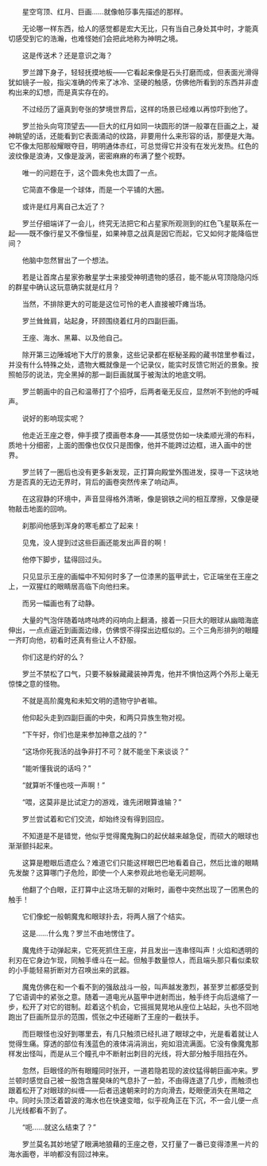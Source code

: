 　　星空穹顶、红月、巨画……就像帕莎事先描述的那样。

　　无论哪一样东西，给人的感觉都是宏大无比，只有当自己身处其中时，才能真切感受到它的浩瀚，也难怪她们会把此地称为神明之境。

　　这是传送术？还是意识之海？

　　罗兰蹲下身子，轻轻抚摸地板——它看起来像是石头打磨而成，但表面光滑得犹如镜子一般，指尖准确的传来了冰冷、坚硬的触感，仿佛他所看到的东西并非虚构出来的幻想，而是真实存在的。

　　不过经历了逼真到夸张的梦境世界后，这样的场景已经难以再惊吓到他了。

　　罗兰抬头向穹顶望去——巨大的红月如同一块圆形的饼一般罩在巨画之上，凝神眺望的话，还能看到它表面涌动的纹路，非要用什么来形容的话，那便是大海。它不像太阳那般耀眼夺目，明明通体赤红，可总觉得它并没有在发光发热。红色的波纹像是浪涛，又像是漩涡，密密麻麻的布满了整个视野。

　　唯一的问题在于，这个圆未免也太圆了一点。

　　它简直不像是一个球体，而是一个平铺的大圈。

　　或许是红月离自己太近了？

　　罗兰仔细端详了一会儿，终究无法把它和占星家所观测到的红色飞星联系在一起——既不像行星又不像恒星，如果神意之战真是因它而起，它又如何才能降临世间？

　　他脑中忽然冒出了一个想法。

　　若是让首席占星家弥散星学士来接受神明遗物的感召，能不能从穹顶隐隐闪烁的群星中确认这玩意确实就是红月？

　　当然，不排除更大的可能是这位可怜的老人直接被吓瘫当场。

　　罗兰耸耸肩，站起身，环顾围绕着红月的四副巨画。

　　王座、海水、黑幕、以及他自己。

　　除开第三边陲城地下大厅的景象，这些记录都在枢秘圣殿的藏书馆里参看过，并没有什么特殊之处，遗物大概就像是一个记录仪，能实时反馈它附近的景象。按照帕莎的说法，完全黑掉的那一副巨画就属于被淘汰的地底文明。

　　罗兰朝画中的自己和温蒂打了个招呼，后两者毫无反应，显然听不到他的呼喊声。

　　说好的影响现实呢？

　　他走近王座之卷，伸手摸了摸画卷本身——其感觉仿如一块柔顺光滑的布料，质地十分细密，上面的图像也仅仅只是图像，他并不能跨过边框，进入画中的世界。

　　罗兰转了一圈后也没有更多新发现，正打算向殿堂外围进发，探寻一下这块地方是否真的无边无界时，背后的画卷突然传来了响动声。

　　在这寂静的环境中，声音显得格外清晰，像是钢铁之间的相互摩擦，又像是硬物敲击地面的回响。

　　刹那间他感到浑身的寒毛都立了起来！

　　见鬼，没人提到过这些巨画还能发出声音的啊！

　　他停下脚步，猛得回过头。

　　只见显示王座的画幅中不知何时多了一位漆黑的盔甲武士，它正端坐在王座之上，一双猩红的眼睛居高临下向他扫来。

　　而另一幅画也有了动静。

　　大量的气泡伴随着咕咚咕咚的闷响向上翻涌，接着一只巨大的眼球从幽暗海底伸出，一点点逼近到画面边缘，仿佛恨不得探出边框似的。三个三角形排列的眼瞳一齐盯向他，初看时还真有些让人不舒服。

　　你们这是约好的么？

　　罗兰不禁松了口气，只要不躲躲藏藏装神弄鬼，他并不惧怕这两个外形上毫无惊悚之意的怪物。

　　不就是高阶魔鬼和未知文明的遗物守护者嘛。

　　他仰起头走到四副巨画的中央，和两只异族生物对视。

　　“下午好，你们也是来参加神意之战的？”

　　“这场你死我活的战争非打不可？就不能坐下来谈谈？”

　　“能听懂我说的话吗？”

　　“就算听不懂也吱一声啊！”

　　“喂，这莫非是比试定力的游戏，谁先闭眼算谁输？”

　　罗兰尝试着和它们交流，却始终没有得到回应。

　　不知道是不是错觉，他似乎觉得魔鬼胸口的起伏越来越急促，而硕大的眼球也渐渐颤抖起来。

　　这算是瞪眼后遗症么？难道它们只能这样眼巴巴地看着自己，然后比谁的眼睛先发酸？这算哪门子危险，即使一个人来参观此地也毫无问题啊。

　　他翻了个白眼，正打算中止这场无聊的对瞅时，画卷中突然出现了一团黑色的触手！

　　它们像蛇一般朝魔鬼和眼球扑去，将两人捆了个结实。

　　这是……什么鬼？罗兰不由地愣住了。

　　魔鬼终于动弹起来，它死死抓住王座，并且发出一连串怪叫声！火焰和透明的利刃在它身边乍现，同触手缠斗在一起。但触手数量惊人，而且端头那只看似柔软的小手能轻易折断对方召唤出来的武器。

　　魔鬼仿佛在和一个看不到的强敌战斗一般，叫声越发激烈，甚至罗兰都感受到了它语调中的紧张之意。随着一道电光从盔甲中迸射而出，触手终于向后退缩了一步，松开了对它的钳制。趁着这个机会，它摇摇晃晃地从座位上站起，头也不回地跑出了巨画所显示的范围，慌张之中还碰断了王座的一截扶手。

　　而巨眼怪也没好到哪里去，有几只触须已经扎进了眼球之中，光是看着就让人觉得生痛。穿透的部位有浅蓝色的液体涓涓淌出，宛如泪流满面。它没有像魔鬼那样发出怪叫，而是从三个瞳孔中不断射出刺目的光线，将大部分触手阻挡在外。

　　忽然，巨眼怪的所有眼瞳同时张开，一道若隐若现的波纹猛得朝巨画冲来。罗兰顿时感觉自己被一股饱含腥臭味的气息扑了一脸，不由得连退了几步，而触须也跟着松开了对眼球的纠缠——后者迅速朝来时的方向滑去，眨眼便消失在黑暗之中。同时头顶泛着碧波的海水也在快速变暗，似乎视角正在下沉，不一会儿便一点儿光线都看不到了。

　　“呃……就这么结束了？”

　　罗兰莫名其妙地望了眼满地狼藉的王座之卷，又打量了一番已变得漆黑一片的海水画卷，半响都没有回过神来。

